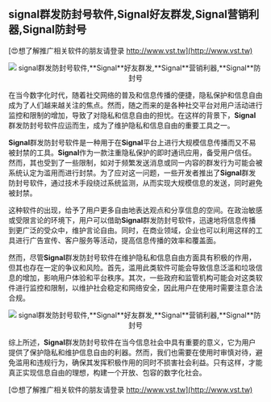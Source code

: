 ## **signal群发防封号软件,**Signal**好友群发,**Signal**营销利器,**Signal**防封号**

[😍想了解推广相关软件的朋友请登录 http://www.vst.tw](http://www.vst.tw)

 <center><img src="https://vst.tw/MP4/tuiguang/png/2.png" alt="signal群发防封号软件,**Signal**好友群发,**Signal**营销利器,**Signal**防封号"></center>

在当今数字化时代，随着社交网络的普及和信息传播的便捷，隐私保护和信息自由成为了人们越来越关注的焦点。然而，随之而来的是各种社交平台对用户活动进行监控和限制的增加，导致了对隐私和信息自由的担忧。在这样的背景下，**Signal**群发防封号软件应运而生，成为了维护隐私和信息自由的重要工具之一。

**Signal**群发防封号软件是一种用于在**Signal**平台上进行大规模信息传播而又不易被封禁的工具。**Signal**作为一款注重隐私保护的即时通讯应用，备受用户信任。然而，其也受到了一些限制，如对于频繁发送消息或同一内容的群发行为可能会被系统认定为滥用而进行封禁。为了应对这一问题，一些开发者推出了**Signal**群发防封号软件，通过技术手段绕过系统监测，从而实现大规模信息的发送，同时避免被封禁。

这种软件的出现，给予了用户更多自由地表达观点和分享信息的空间。在政治敏感或受限言论的环境下，用户可以借助**Signal**群发防封号软件，迅速地将信息传播到更广泛的受众中，维护言论自由。同时，在商业领域，企业也可以利用这样的工具进行广告宣传、客户服务等活动，提高信息传播的效率和覆盖面。

然而，尽管**Signal**群发防封号软件在维护隐私和信息自由方面具有积极的作用，但其也存在一定的争议和风险。首先，滥用此类软件可能会导致信息泛滥和垃圾信息的增加，影响用户体验和平台秩序。其次，一些政府和监管机构可能会对这类软件进行监控和限制，以维护社会稳定和网络安全，因此用户在使用时需要注意合法合规。

 <center><img src="https://vst.tw/MP4/tuiguang/png/7.png" alt="signal群发防封号软件,**Signal**好友群发,**Signal**营销利器,**Signal**防封号"></center>

综上所述，**Signal**群发防封号软件在当今信息社会中具有重要的意义，它为用户提供了保护隐私和维护信息自由的利器。然而，我们也需要在使用时审慎对待，避免滥用和违规行为，确保其发挥积极作用的同时不损害社会利益。只有这样，才能真正实现信息自由的理想，构建一个开放、包容的数字化社会。

[😍想了解推广相关软件的朋友请登录 http://www.vst.tw](http://www.vst.tw)




